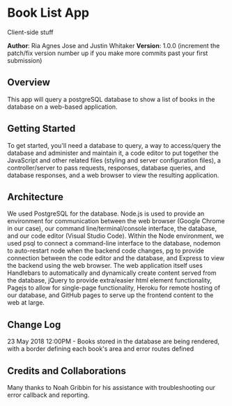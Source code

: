 # Book List App
Client-side stuff

**Author**: Ria Agnes Jose and Justin Whitaker
**Version**: 1.0.0 (increment the patch/fix version number up if you make more commits past your first submission)

## Overview
This app will query a postgreSQL database to show a list of books in the database on a web-based application.

## Getting Started
To get started, you'll need a database to query, a way to access/query the database and administer and maintain it, a code editor to put together the JavaScript and other related files (styling and server configuration files), a controller/server to pass requests, responses, database queries, and database responses, and a web browser to view the resulting application.

## Architecture
We used PostgreSQL for the database. Node.js is used to provide an environment for communication between the web browser (Google Chrome in our case), our command line/terminal/console interface, the database, and our code editor (Visual Studio Code). Within the Node environment, we used psql to connect a command-line interface to the database, nodemon to auto-restart node when the backend code changes, pg to provide connection between the code editor and the database, and Express to view the backend using the web browser. The web application itself uses Handlebars to automatically and dynamically create content served from the database, jQuery to provide extra/easier html element functionality, Pagejs to allow for single-page functionality, Heroku for remote hosting of our database, and GitHub pages to serve up the frontend content to the web at large.
<!-- Provide a detailed description of the application design. What technologies (languages, libraries, etc) you're using, and any other relevant design information. -->

## Change Log

23 May 2018 12:00PM - Books stored in the database are being rendered, with a border defining each book's area and error routes defined
<!-- Use this are to document the iterative changes made to your application as each feature is successfully implemented. Use time stamps. Here's an examples:

01-01-2001 4:59pm - Application now has a fully-functional express server, with GET and POST routes for the book resource. -->

## Credits and Collaborations
Many thanks to Noah Gribbin for his assistance with troubleshooting our error callback and reporting.